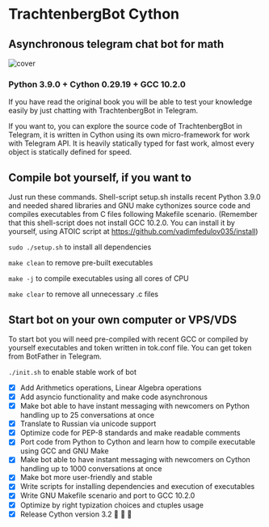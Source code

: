 # TrachtenbergBot Cython
## Asynchronous telegram chat bot for math 

![cover](https://github.com/vadimfedulov395/trachtenberg-sci/raw/master/cover.jpg)

### Python 3.9.0 + Cython 0.29.19 + GCC 10.2.0

If you have read the original book you will be able to test your knowledge easily by just chatting with TrachtenbergBot in Telegram.

If you want to, you can explore the source code of TrachtenbergBot in Telegram, it is written in Cython using its own micro-framework for work with Telegram API. It is heavily statically typed for fast work, almost every object is statically defined for speed. 

## Compile bot yourself, if you want to

Just run these commands. Shell-script setup.sh installs recent Python 3.9.0 and needed shared libraries and GNU make cythonizes source code and compiles executables from C files following Makefile scenario. (Remember that this shell-script does not install GCC 10.2.0. You can install it by yourself, using ATOIC script at https://github.com/vadimfedulov035/install)

`sudo ./setup.sh` to install all dependencies

`make clean` to remove pre-built executables

`make -j` to compile executables using all cores of CPU

`make clear` to remove all unnecessary .c files

## Start bot on your own computer or VPS/VDS

To start bot you will need pre-compiled with recent GCC or compiled by yourself executables and token written in tok.conf file. You can get token from BotFather in Telegram.

`./init.sh` to enable stable work of bot

- [x] Add Arithmetics operations, Linear Algebra operations
- [x] Add asyncio functionality and make code asynchronous
- [x] Make bot able to have instant messaging with newcomers on Python handling up to 25 conversations at once
- [x] Translate to Russian via unicode support
- [x] Optimize code for PEP-8 standards and make readable comments
- [x] Port code from Python to Cython and learn how to compile executable using GCC and GNU Make 
- [x] Make bot able to have instant messaging with newcomers on Cython handling up to 1000 conversations at once
- [x] Make bot more user-friendly and stable
- [x] Write scripts for installing dependencies and execution of executables 
- [x] Write GNU Makefile scenario and port to GCC 10.2.0
- [x] Optimize by right typization choices and ctuples usage
- [x] Release Cython version 3.2 :tada: :tada: :tada:
